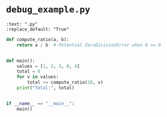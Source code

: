 # `debug_example.py`

```{custom_download_link} debug_example.py
:text: ".py"
:replace_default: "True"
```

```python
def compute_ratio(a, b):
    return a / b  # Potential ZeroDivisionError when b == 0


def main():
    values = [1, 2, 3, 0, 4]
    total = 0
    for v in values:
        total += compute_ratio(10, v)
    print("Total:", total)


if __name__ == "__main__":
    main()
```
